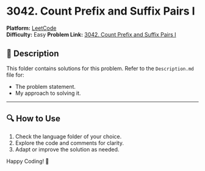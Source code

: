 # 3042. Count Prefix and Suffix Pairs I

**Platform:** [LeetCode](https://leetcode.com)  
**Difficulty:** Easy
**Problem Link:** [3042. Count Prefix and Suffix Pairs I
](https://leetcode.com/problems/count-prefix-and-suffix-pairs-i/description/?envType=daily-question&envId=2025-01-10)

## 📜 Description

This folder contains solutions for this problem. Refer to the `Description.md` file for:

- The problem statement.
- My approach to solving it.

---

## 🔍 How to Use

1. Check the language folder of your choice.
2. Explore the code and comments for clarity.
3. Adapt or improve the solution as needed.

Happy Coding! 🚀
